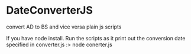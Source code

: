# DateConverterJS
convert AD to BS and vice versa plain js scripts

If you have node install. Run the scripts as it print out the conversion date specified in converter.js
:> node conerter.js
